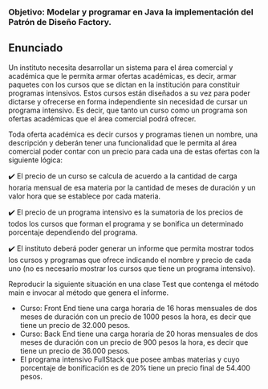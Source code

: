 ### Objetivo: Modelar y programar en Java la implementación del Patrón de Diseño Factory.


## Enunciado
Un instituto necesita desarrollar un sistema para el área comercial y académica que le permita armar ofertas académicas, es decir, armar paquetes con los cursos que
se dictan en la institución para constituir programas intensivos. Estos cursos están diseñados a su vez para poder dictarse y ofrecerse en forma independiente sin
necesidad de cursar un programa intensivo. Es decir, que tanto un curso como un programa son ofertas académicas que el área comercial podrá ofrecer.


Toda oferta académica es decir cursos y programas tienen un nombre, una descripción y deberán tener una funcionalidad que le permita al área comercial
poder contar con un precio para cada una de estas ofertas con la siguiente lógica:

:heavy_check_mark: El precio de un curso se calcula de acuerdo a la cantidad de carga horaria mensual de esa materia por la cantidad de meses de duración y un valor hora que
se establece por cada materia.


:heavy_check_mark: El precio de un programa intensivo es la sumatoria de los precios de todos los cursos que forman el programa y se bonifica un determinado porcentaje
dependiendo del programa.


:heavy_check_mark: El instituto deberá poder generar un informe que permita mostrar todos los cursos y programas que ofrece indicando el nombre y precio de cada uno (no es
necesario mostrar los cursos que tiene un programa intensivo).



Reproducir la siguiente situación en una clase Test que contenga el método main e invocar al método que genera el informe.
- Curso: Front End tiene una carga horaria de 16 horas mensuales de dos meses de duración con un precio de 1000 pesos la hora, es decir que tiene un precio de
32.000 pesos.
- Curso: Back End tiene una carga horaria de 20 horas mensuales de dos meses de duración con un precio de 900 pesos la hora, es decir que tiene un precio de 36.000
pesos.
- El programa intensivo FullStack que posee ambas materias y cuyo porcentaje de bonificación es de 20% tiene un precio final de 54.400 pesos.




